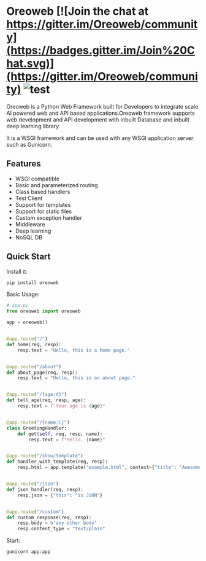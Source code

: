 # Oreoweb [![Join the chat at https://gitter.im/Oreoweb/community](https://badges.gitter.im/Join%20Chat.svg)](https://gitter.im/Oreoweb/community) ![test](https://forthebadge.com/images/badges/made-with-python.svg)

Oreoweb is a Python Web Framework built for Developers to integrate scale AI powered web and API based applications.Oreoweb framework supports web development and API development with inbuilt Database and inbuilt deep learning library

It is a WSGI framework and can be used with any WSGI application server such as Gunicorn.


## Features

- WSGI compatible
- Basic and parameterized routing
- Class based handlers
- Test Client
- Support for templates
- Support for static files
- Custom exception handler
- Middleware
- Deep learning
- NoSQL DB


## Quick Start

Install it:

```bash
pip install oreoweb
```

Basic Usage:

```python
# app.py
from oreoweb import oreoweb

app = oreoweb()


@app.route("/")
def home(req, resp):
    resp.text = "Hello, this is a home page."


@app.route("/about")
def about_page(req, resp):
    resp.text = "Hello, this is an about page."


@app.route("/{age:d}")
def tell_age(req, resp, age):
    resp.text = f"Your age is {age}"


@app.route("/{name:l}")
class GreetingHandler:
    def get(self, req, resp, name):
        resp.text = f"Hello, {name}"


@app.route("/show/template")
def handler_with_template(req, resp):
    resp.html = app.template("example.html", context={"title": "Awesome Framework", "body": "welcome to the future!"})


@app.route("/json")
def json_handler(req, resp):
    resp.json = {"this": "is JSON"}


@app.route("/custom")
def custom_response(req, resp):
    resp.body = b'any other body'
    resp.content_type = "text/plain"
```

Start:

```bash
gunicorn app:app
```


